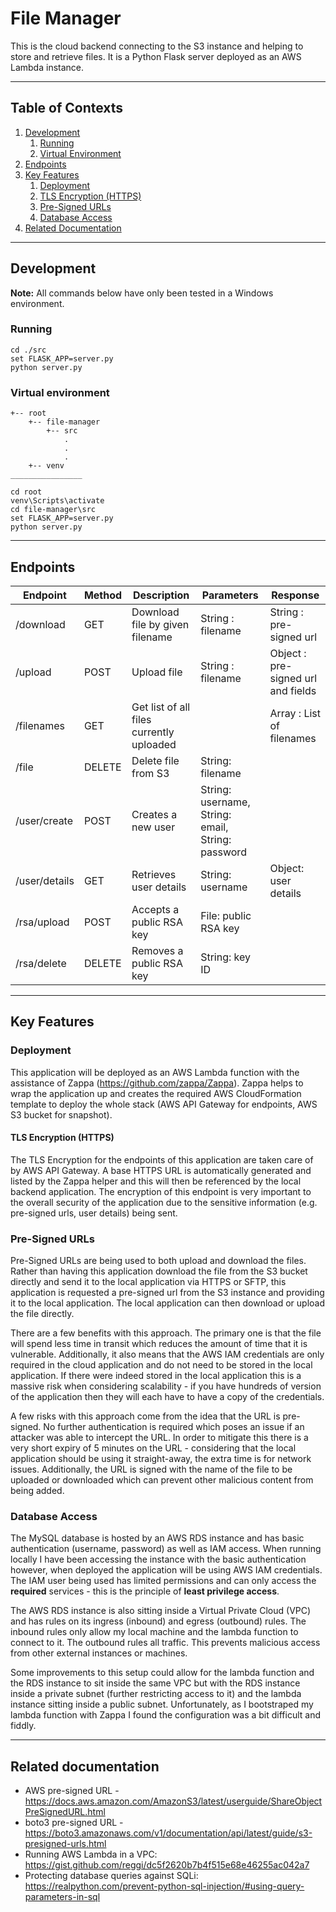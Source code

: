 # File Manager

This is the cloud backend connecting to the S3 instance and helping to store and retrieve files. It is a Python Flask server deployed as an AWS Lambda instance.

---

## Table of Contexts
1. [Development](#development)
    1. [Running](#running)
    2. [Virtual Environment](#virtual-environment)
2. [Endpoints](#endpoints)
3. [Key Features](#key-features)
    1. [Deployment](#deployment)
    1. [TLS Encryption (HTTPS)](#tls-encryption-\(https\))
    2. [Pre-Signed URLs](#pre-signed-urls)
    3. [Database Access](#database-access)
4. [Related Documentation](#related-documentation)

---

## Development
<b>Note:</b> All commands below have only been tested in a Windows environment.

### Running
```
cd ./src
set FLASK_APP=server.py
python server.py
```
### Virtual environment
```
+-- root
    +-- file-manager
        +-- src
            .
            .
            .
    +-- venv
________________

cd root
venv\Scripts\activate
cd file-manager\src
set FLASK_APP=server.py
python server.py

```
---

## Endpoints

| Endpoint | Method | Description | Parameters | Response
|-|-|-|-|-|
| /download | GET | Download file by given filename | String : filename | String : pre-signed url |
| /upload | POST | Upload file | String : filename | Object : pre-signed url and fields |
| /filenames | GET | Get list of all files currently uploaded | | Array : List of filenames |
| /file | DELETE | Delete file from S3 | String: filename | |
| /user/create | POST | Creates a new user | String: username, String: email, String: password | |
| /user/details | GET | Retrieves user details | String: username | Object: user details |
| /rsa/upload | POST | Accepts a public RSA key | File: public RSA key | |
| /rsa/delete | DELETE | Removes a public RSA key | String: key ID | |

---

## Key Features

### Deployment
This application will be deployed as an AWS Lambda function with the assistance of Zappa (https://github.com/zappa/Zappa). Zappa helps to wrap the application up and creates the required AWS CloudFormation template to deploy the whole stack (AWS API Gateway for endpoints, AWS S3 bucket for snapshot).

#### TLS Encryption (HTTPS)
The TLS Encryption for the endpoints of this application are taken care of by AWS API Gateway. A base HTTPS URL is automatically generated and listed by the Zappa helper and this will then be referenced by the local backend application. The encryption of this endpoint is very important to the overall security of the application due to the sensitive information (e.g. pre-signed urls, user details) being sent.

### Pre-Signed URLs
Pre-Signed URLs are being used to both upload and download the files. Rather than having this application download the file from the S3 bucket directly and send it to the local application via HTTPS or SFTP, this application is requested a pre-signed url from the S3 instance and providing it to the local application. The local application can then download or upload the file directly.

There are a few benefits with this approach. The primary one is that the file will spend less time in transit which reduces the amount of time that it is vulnerable. Additionally, it also means that the AWS IAM credentials are only required in the cloud application and do not need to be stored in the local application. If there were indeed stored in the local application this is a massive risk when considering scalability - if you have hundreds of version of the application then they will each have to have a copy of the credentials.

A few risks with this approach come from the idea that the URL is pre-signed. No further authentication is required which poses an issue if an attacker was able to intercept the URL. In order to mitigate this there is a very short expiry of 5 minutes on the URL - considering that the local application should be using it straight-away, the extra time is for network issues. Additionally, the URL is signed with the name of the file to be uploaded or downloaded which can prevent other malicious content from being added.

### Database Access
The MySQL database is hosted by an AWS RDS instance and has basic authentication (username, password) as well as IAM access. When running locally I have been accessing the instance with the basic authentication however, when deployed the application will be using AWS IAM credentials. The IAM user being used has limited permissions and can only access the <strong>required</strong> services - this is the principle of <strong>least privilege access</strong>.

The AWS RDS instance is also sitting inside a Virtual Private Cloud (VPC) and has rules on its ingress (inbound) and egress (outbound) rules. The inbound rules only allow my local machine and the lambda function to connect to it. The outbound rules all traffic. This prevents malicious access from other external instances or machines.

Some improvements to this setup could allow for the lambda function and the RDS instance to sit inside the same VPC but with the RDS instance inside a private subnet (further restricting access to it) and the lambda instance sitting inside a public subnet. Unfortunately, as I bootstraped my lambda function with Zappa I found the configuration was a bit difficult and fiddly.

---

## Related documentation
* AWS pre-signed URL - https://docs.aws.amazon.com/AmazonS3/latest/userguide/ShareObjectPreSignedURL.html
* boto3 pre-signed URL - https://boto3.amazonaws.com/v1/documentation/api/latest/guide/s3-presigned-urls.html
* Running AWS Lambda in a VPC: https://gist.github.com/reggi/dc5f2620b7b4f515e68e46255ac042a7
* Protecting database queries against SQLi: https://realpython.com/prevent-python-sql-injection/#using-query-parameters-in-sql
